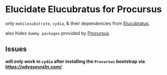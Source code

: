 # Elucidate Elucubratus for Procursus

only `mobilesubstrate`, `cydia`, & their dependencies from [Elucubratus](https://apt.bingner.com).

also hides `dummy packages` provided by [Procursus](https://github.com/ProcursusTeam/Procursus/blob/master/build_tools/make_dummy.sh).

## Issues

**will only work in `cydia` after installing the `Procursus` bootstrap via https://odysseyra1n.com/**

